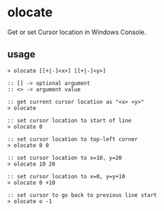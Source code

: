 # olocate

Get or set Cursor location in Windows Console.


## usage

```batch
> olocate [[+|-]<x>] [[+|-]<y>]

:: [] -> optional argument
:: <> -> argument value
```

```batch
:: get current cursor location as "<x> <y>"
> olocate

:: set cursor location to start of line
> olocate 0

:: set cursor location to top-left corner
> olocate 0 0

:: set cursor location to x=10, y=20
> olocate 10 20

:: set cursor location to x=0, y=y+10
> olocate 0 +10

:: set cursor to go back to previous line start
> olocate o -1
```
